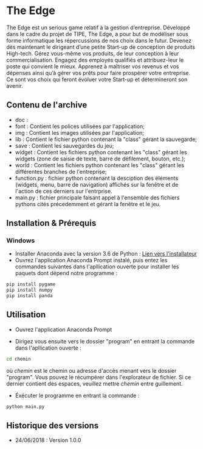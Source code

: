# The Edge

The Edge est un serious game relatif à la gestion d’entreprise. Développé dans le cadre du projet de TIPE, The Edge, a pour but de modéliser sous forme informatique les répercussions de nos choix dans le futur. Devenez dès maintenant le dirigeant d’une petite Start-up de conception de produits High-tech. Gérez vous-même vos produits, de leur conception à leur commercialisation. Engagez des employés qualifiés et attribuez-leur le poste qui convient le mieux. Apprenez à maîtriser vos revenus et vos dépenses ainsi qu’à gérer vos prêts pour faire prospérer votre entreprise.
Ce sont vos choix qui feront évoluer votre Start-up et détermineront son avenir.

## Contenu de l'archive

* doc :
* font : Contient les polices utilisées par l'application;
* img : Contient les images utilisées par l'application;
* lib : Contient le fichier python contenant la "class" gérant la sauvegarde;
* save : Contient les sauvegardes du jeu;
* widget : Contient les fichiers python contenant les "class" gérant les widgets (zone de saisie de texte, barre de défilement, bouton, etc.);
* world : Contient les fichiers python contenant les "class" gérant les différentes branches de l'entreprise;
* function.py : fichier python contenant la desciption des éléments (widgets, menu, barre de navigation) affichés sur la fenêtre et de l'action de ces derniers sur l'entrprise.
* main.py : fichier principale faisant appel à l'ensemble des fichiers pythons cités précedemment et gérant la fenêtre et le jeu.

## Installation & Prérequis

### Windows

* Installer Anaconda avec la version 3.6 de Python : [Lien vers l'installateur](https://www.anaconda.com/download/)
* Ouvrez l'application Anaconda Prompt instalé, puis entez les commandes suivantes dans l'apllication ouverte pour installer les paquets dont dépend notre programme :

```sh
pip install pygame
pip install numpy
pip install panda
```

## Utilisation

* Ouvrez l'application Anaconda Prompt

* Dirigez vous ensuite vers le dossier "program" en entrant la commande dans l'apllication ouverte :
```sh
cd chemin
```
où *chemin* est le chemin ou adresse d'accès menant vers le dossier "program". Vous pouvez le récumpérer dans l'explorateur de fichier. Si ce dernier contient des espaces, veuillez mettre *chemin* entre guillement.

* Éxécuter le programme en entrant la commande :
```sh
python main.py
```

## Historique des versions

* 24/06/2018 : Version 1.0.0
